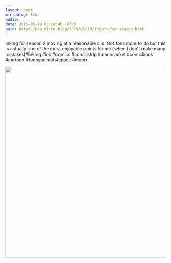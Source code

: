 ```yaml
---
layout: post
microblog: true
audio: 
date: 2015-05-19 05:24:46 +0300
guid: http://kaa.micro.blog/2015/05/19/inking-for-season.html
---
```

Inking for season 2 moving at a reasonable clip. Got tons more to do but this is actually one of the most enjoyable points for me (when I don't make many mistakes)#inking #ink #comics #comicstrip #moonracket #comicbook #cartoon #funnyanimal #space #moon

<img src="https://micro.kaa.bz/uploads/2018/cdcfaee0b5.jpg" width="600" height="600" />
